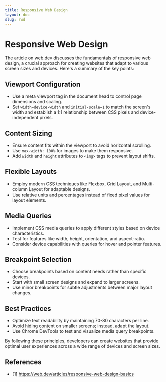 ```yaml
---
title: Responsive Web Design
layout: doc
slug: rwd
---
```

# Responsive Web Design

The article on web.dev discusses the fundamentals of responsive web design, a crucial approach for creating websites that adapt to various screen sizes and devices. Here's a summary of the key points:

## Viewport Configuration

- Use a meta viewport tag in the document head to control page dimensions and scaling.
- Set `width=device-width` and `initial-scale=1` to match the screen's width and establish a 1:1 relationship between CSS pixels and device-independent pixels.

## Content Sizing

- Ensure content fits within the viewport to avoid horizontal scrolling.
- Use `max-width: 100%` for images to make them responsive.
- Add `width` and `height` attributes to `<img>` tags to prevent layout shifts.

## Flexible Layouts

- Employ modern CSS techniques like Flexbox, Grid Layout, and Multi-column Layout for adaptable designs.
- Use relative units and percentages instead of fixed pixel values for layout elements.

## Media Queries

- Implement CSS media queries to apply different styles based on device characteristics.
- Test for features like width, height, orientation, and aspect-ratio.
- Consider device capabilities with queries for hover and pointer features.

## Breakpoint Selection

- Choose breakpoints based on content needs rather than specific devices.
- Start with small screen designs and expand to larger screens.
- Use minor breakpoints for subtle adjustments between major layout changes.

## Best Practices

- Optimize text readability by maintaining 70-80 characters per line.
- Avoid hiding content on smaller screens; instead, adapt the layout.
- Use Chrome DevTools to test and visualize media query breakpoints.

By following these principles, developers can create websites that provide optimal user experiences across a wide range of devices and screen sizes.

## References

- [1] https://web.dev/articles/responsive-web-design-basics